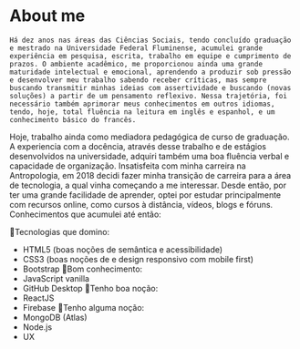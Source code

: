 # About me

    Há dez anos nas áreas das Ciências Sociais, tendo concluído graduação e mestrado na Universidade Federal Fluminense, acumulei grande experiência em pesquisa, escrita, trabalho em equipe e cumprimento de prazos. O ambiente acadêmico, me proporcionou ainda uma grande maturidade intelectual e emocional, aprendendo a produzir sob pressão e desenvolver meu trabalho sabendo receber críticas, mas sempre buscando transmitir minhas ideias com assertividade e buscando (novas soluções) a partir de um pensamento reflexivo. Nessa trajetória, foi necessário também aprimorar meus conhecimentos em outros idiomas, tendo, hoje, total fluência na leitura em inglês e espanhol, e um conhecimento básico do francês. 
Hoje, trabalho ainda como mediadora pedagógica de curso de graduação. A experiencia com a docência, através desse trabalho e de estágios desenvolvidos na universidade, adquiri também uma boa fluência verbal e capacidade de organização. 
Insatisfeita com minha carreira na Antropologia, em 2018 decidi fazer minha transição de carreira para a área de tecnologia, a qual vinha começando a me interessar. Desde então, por ter uma grande facilidade de aprender, optei por estudar principalmente com recursos online, como cursos à distância, vídeos, blogs e fóruns. Conhecimentos que acumulei até então: 

Tecnologias que domino: 
- HTML5 (boas noções de semântica e acessibilidade)
- CSS3 (boas noções de e design responsivo com mobile first)
- Bootstrap 
Bom conhecimento:
- JavaScript vanilla
- GitHub Desktop
Tenho boa noção: 
- ReactJS
- Firebase
Tenho alguma noção: 
- MongoDB (Atlas)
- Node.js
- UX
